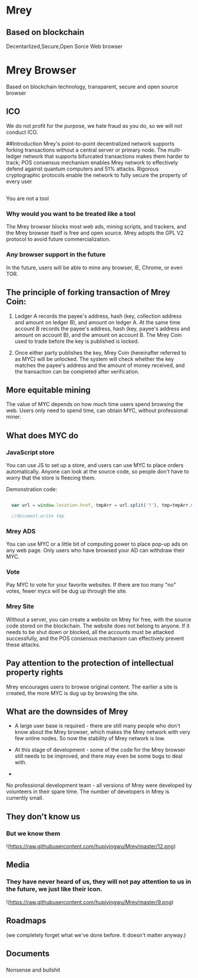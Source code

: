# Mrey
## Based on blockchain
Decentarlized,Secure,Open Sorce Web browser
# Mrey Browser
Based on blockchain technology, transparent, secure and open source browser

## ICO

We do not profit for the purpose, we hate fraud as you do, so we will not conduct ICO.

##Introduction
 Mrey's point-to-point decentralized network supports forking transactions without a central server or primary node. The multi-ledger network that supports bifurcated transactions makes them harder to track; POS consensus mechanism enables Mrey network to effectively defend against quantum computers and 51% attacks. Rigorous cryptographic protocols enable the network to fully secure the property of every user
## 
You are not a tool

### Why would you want to be treated like a tool
The Mrey browser blocks most web ads, mining scripts, and trackers, and the Mrey browser itself is free and open source. Mrey adopts the GPL V2 protocol to avoid future commercialization.
### Any browser support in the future
In the future, users will be able to mine any browser, IE, Chrome, or even TOR.
## The principle of forking transaction of Mrey Coin:
1. Ledger A records the payee's address, hash (key, collection address and amount on ledger B), and amount on ledger A. At the same time account B records the payee's address, hash (key, payee's address and amount on account B), and the amount on account B. The Mrey Coin used to trade before the key is published is locked.


2. Once either party publishes the key, Mrey Coin (hereinafter referred to as MYC) will be unlocked. The system will check whether the key matches the payee's address and the amount of money received, and the transaction can be completed after verification.
## More equitable mining
The value of MYC depends on how much time users spend browsing the web. Users only need to spend time, can obtain MYC, without professional miner.
## What does MYC do

### JavaScript store
You can use JS to set up a store, and users can use MYC to place orders automatically. Anyone can look at the source code, so people don't have to worry that the store is fleecing them.


Demonstration code:
```javascript

  var url = window.location.href, tmpArr = url.split('?'), tmp=tmpArr.split('send');

  //document.write tmp
  ```
### Mrey ADS
You can use MYC or a little bit of computing power to place pop-up ads on any web page. Only users who have browsed your AD can withdraw their MYC.
### Vote
Pay MYC to vote for your favorite websites. If there are too many "no" votes, fewer mycs will be dug up through the site.
### Mrey Site
Without a server, you can create a website on Mrey for free, with the source code stored on the blockchain. The website does not belong to anyone. If it needs to be shut down or blocked, all the accounts must be attacked successfully, and the POS consensus mechanism can effectively prevent these attacks.
## Pay attention to the protection of intellectual property rights
Mrey encourages users to browse original content. The earlier a site is created, the more MYC is dug up by browsing the site.
## What are the downsides of Mrey
* A large user base is required - there are still many people who don't know about the Mrey browser, which makes the Mrey network with very few online nodes. So now the stability of Mrey network is low.

* At this stage of development - some of the code for the Mrey browser still needs to be improved, and there may even be some bugs to deal with.
* 
No professional development team - all versions of Mrey were developed by volunteers in their spare time. The number of developers in Mrey is currently small.
## They don't know us
### But we know them
!(https://raw.githubusercontent.com/hupiyingwu/Mrey/master/12.png)
## Media
### They have never heard of us, they will not pay attention to us in the future, we just like their icon.
!(https://raw.githubusercontent.com/hupiyingwu/Mrey/master/9.png)
## Roadmaps
(we completely forget what we've done before. It doesn't matter anyway.)
## Documents
### 
Nonsense and bullshit
